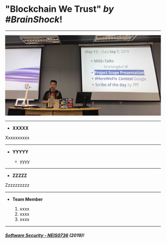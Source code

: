 # **"Blockchain We Trust"** *by #BrainShock*!
---

![](ScopePresentation.jpg "by Khun Wissanu Sameejaeng")

---

* **XXXXX**

Xxxxxxxxxx

---

* **YYYYY**

	* yyyy

---

* **ZZZZZ**

Zzzzzzzzzz

---
* **Team Member**

	1. xxxx
	1. xxxx
	1. xxxx

---

##### **[Software Security - NEIS0736](../) (2019)**!